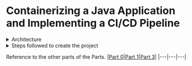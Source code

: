 # Containerizing a Java Application and Implementing a CI/CD Pipeline

<details>
  <summary>Architecture</summary>
  <img src="./Images/two.png">
</details>

<details>
<summary>Steps followed to create the project</summary>
<br>

<details class="nested">
<summary>Create GitHub repository</summary><br>
We will create a GitHub repository for Part One. This repository will serve as a central hub for developers to easily interact with the               project and manage their contributions. It will also provide a solid anchor for our Jenkins pipeline, ensuring smooth integration and                 continuous deployment processes. By utilizing GitHub, we promote collaboration, version control, and transparency within the team,                    enhancing overall productivity and project management.<br><br> 
clone this repo: https://github.com/spring-projects/spring-petclinic
</details>
   

<details class="nested">
<summary>Setup the Sonarcloud</summary><br>
1. Go to sonarcloud.io<br><br>  
2. Login with GitHub<br><br>  
3. Create a new Organisation<br><br>
  <img src="./Images/sonarcloud1.png">
  Then click on Create Organisation <br>
4. Create a Project.<br>
  <img src="./Images/sonarcloud2.png"><br>
  Follow the setup and then click on Create Project.
5.
</details>

<details class="nested">
<summary>Setup the Jfrog</summary><br>
1. Go to Jfrog.io<br><br>  
2. Login with Username and Password<br>
   make sure to save the username and password as we will need them as credentials in future steps.<br>  
3. Go to Administration on the main page>>Repositories>>create repository>>local>>docker>>repositoryname>>click on create repo<br>
   <img src="./Images/jfrog1.png"><br>
4. Copy the URL and click on set up docker client>> Give the token name and follow the steps in the ec2 created.<br>
   <img src="./Images/jfrog2.png"><br>
5. Create a Project.<br>
</details>


<details class="nested">
<summary>Launch an ec2</summary><br>
We will create an EC2 instance on AWS and set up the project there. This way, the project setup won’t interfere with our local machines, and our      local setups won’t affect the project. By isolating the environment, we ensure a clean and consistent setup for everyone involved, making it easier to manage dependencies and configurations. Additionally, this approach allows for better scalability and flexibility as we can easily         replicate the environment or scale resources as needed.<br><br>

1. Install Jenkins on the Instance.<br><br>
<pre><code>  
sudo apt update
sudo apt install openjdk-11-jdk
java --version
wget -p -O - https://pkg.jenkins.io/debian/jenkins.io.key | sudo apt-key add -
sudo sh -c 'echo deb https://pkg.jenkins.io/debian-stable binary/ > /etc/apt/sources.list.d/jenkins.list'
sudo apt update
sudo apt install jenkins
sudo systemctl status jenkins
sudo systemctl start jenkins
</code> </pre><br>
2. Install Maven on the Instance.<br><br>
<pre><code> 
$ wget https://mirrors.estointernet.in/apache/maven/maven-3/3.6.3/binaries/apache-maven-3.6.3-bin.tar.gz
$ tar -xvf apache-maven-3.6.3-bin.tar.gz
$ mv apache-maven-3.6.3 /opt/
M2_HOME='/opt/apache-maven-3.6.3'
PATH="$M2_HOME/bin:$PATH"
export PATH
$ mvn -version
Apache Maven 3.6.3 (cecedd343002696d0abb50b32b541b8a6ba2883f)
Maven home: /opt/apache-maven-3.6.3
Java version: 13.0.1, vendor: Oracle Corporation, runtime: /opt/jdk-13.0.1
Default locale: en, platform encoding: UTF-8
OS name: "linux", version: "4.15.0-47-generic", arch: "amd64", family: "unix"
</code> </pre><br>
</details>

<details class="nested">
<summary>Integrating maven with Jenkins</summary><br>
1. Go to Jenkins Dashboard >> Manage Jenkins >> tools >> Maven Installation >> Add Maven<br>
2. either opt for install automatically or give the name and path of the maven in your ec2 for reference which could later be called in the Jenkins pipeline.
  <img src="./Images/maven1.png"><br>
</details>

<details class="nested">
<summary>Integrating SonarCloud with Jenkins</summary><br>
1. Go to SonarCloud Dashboard >> Account ID >> My Account >> Security >> Generatetoken<br>
2. Copy the code and paste it into the pipeline.
   <img src="./Images/sonarcloud3.png"><br>
</details>

<details class="nested">
<summary>Integrating Github with Jenkins with the help of webhooks</summary><br>
1. Go to GitHub Dashboard >> Repository >> Settings >> webhook<br>
2. fill the payload URL as https://localhost:portnumber/jenkins-webhook/ , content type<br>
3. Click on Update webhook<br>
 <img src="./Images/webhook1.png"><br>

**Note:** We have used Ngrok as a server proxy as my instance is running on localhost and is inaccessible to the internet.

Steps to run ngrok on your machine:

1. Download the ngrok
2. run the command: ngrok HTTP (port number)
3. it will give you a URL which will be accessible from the internet.
4. copy the URL and paste it into the webhook.
5. https://1443-103-47-14-188.ngrok-free.app/multibranch-webhook-trigger/invoke?token=my-secret-token
</details>


<details class="nested">
<summary>Jenkins File</summary><br>
<p>Path to the Jenkinsfile file: <a href = "./Jenkinsfile"> Jenkinsfile</a></p>
</details>

  <details class="nested">
  <summary>Launch Jenkins and Create a Pipeline with the following stages</summary><br>
  <p>Path to the Provisioner file: <a href = "./Jenkinsfile"> Jenkinsfile</a></p>
  Steps followed:<br>
    1. Create a Jenkins job with the following configurations:<br><br>
      &nbsp;a. Item Type: Multibranchpipeline<br>
      &nbsp;b. Branch Source: Git, give your git repo URL, Property strategy: all branches get the same properties, Build Configuration: 
      Jenkinsfile, 
      Scan Multibranch Pipeline Trigger: scan by webhook, give the trigger token and follow the steps in github<br><br>
    2. Install the following plugins: GitHub Plugin, GitHub Branch Source Plugin,Pipeline Plugin, Multibranch Pipeline Plugin, SonarQube Scanner 
    Plugin, JFrog Artifactory Plugin, Docker Plugin, Docker Pipeline Plugin:<br><br>
    3. Creta a credential in Jenkins to store the  AWS access key and secret key as username and password also pass the ID, similarly for docker and 
   jfrog <br><br>
    4. Build the pipeline if no errors occur we will be able to find an ami in the location specified.
  
  </details>

  <details class="nested">
  <summary>Check for the Docker image in Docker Hub as well as Jfrog Consoles</summary><br>
     we will be able to find the docker image with the branch and commit ID as a tag.
    <img src="./Images/dockerhub1.png"><br>
    <img src="./Images/jfrog3.png"><br>
    
  </details>
 
  </details>

Reference to the other parts of the Parts.
|[Part 0](https://github.com/AnirudhBadoni/ProjectOne.git)|[Part 1](https://github.com/AnirudhBadoni/Packer.git)|[Part 3](https://github.com/AnirudhBadoni/AwsInfra.git)|
|---|---|---|

